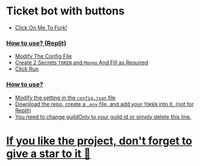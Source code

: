 # Ticket bot with buttons

<a href="https://replit.com/@MashimasHeros/Saizuo-x-Button-Bot?v=1" Click Here To Fork On Replit> </heref>

- Click On Me To Fork!


### **How to use? (Replit)**
- Modify The Config File
- Create 2 Secrets `TOKEN` and `Mongo` And Fill as Required
- Click Run



### **How to use?**
- Modify the setting in the `config.json` file
- Download the repo, create a `.env` file, and add your `TOKEN` into it. (not for Replit)
- You need to change guildOnly to your guild id or simply delete this line.


# If you like the project, don't forget to give a star to it 🌟





